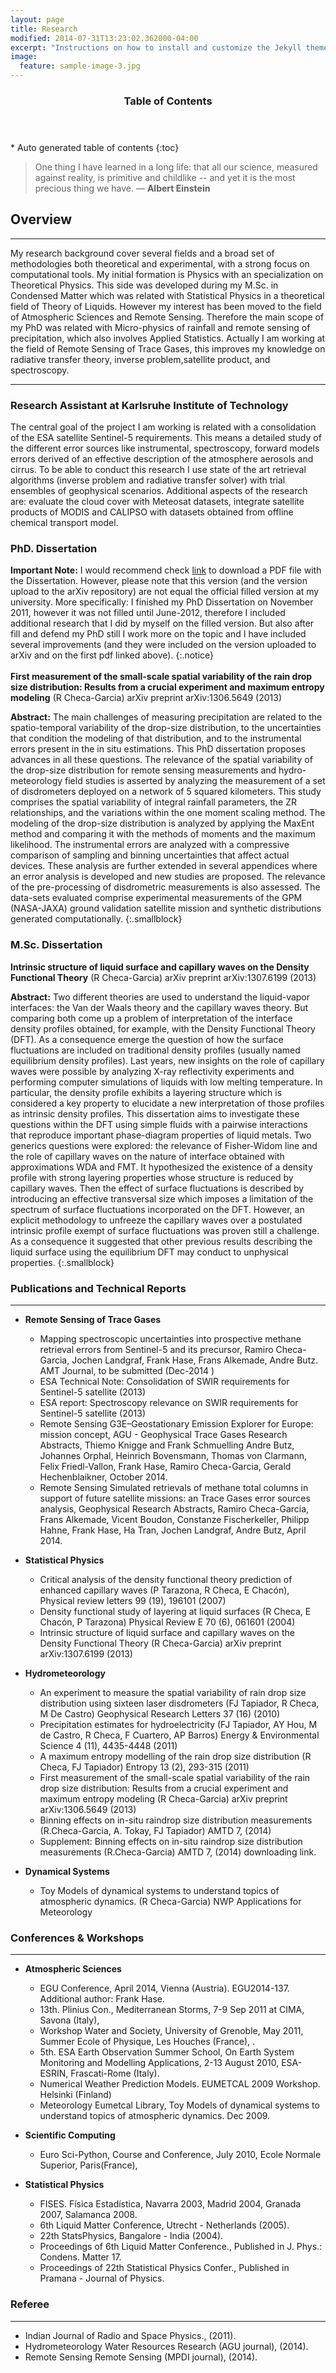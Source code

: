 ```yaml
---
layout: page
title: Research
modified: 2014-07-31T13:23:02.362000-04:00
excerpt: "Instructions on how to install and customize the Jekyll theme Minimal Mistakes."
image:
  feature: sample-image-3.jpg
---
```


<section id="table-of-contents" class="toc">
  <header>
    <h3>Table of Contents</h3>
  </header>
<div id="drawer" markdown="1">
*  Auto generated table of contents
{:toc}
</div>
</section><!-- /#table-of-contents -->


> One thing I have learned in a long life: that all our science, measured against reality, is primitive and childlike -- and yet it is the most precious thing we have. ― **Albert Einstein**

## Overview
---

My research background cover several fields and a broad set of methodologies both theoretical and experimental, with a strong focus on computational tools. My initial formation is Physics with an specialization on Theoretical Physics. This side was developed during my M.Sc. in Condensed Matter which was related with Statistical Physics in a theoretical field of Theory of Liquids. However my interest has been moved to the field of Atmospheric Sciences and Remote Sensing. Therefore the main scope of my PhD was related with Micro-physics of rainfall and remote sensing of precipitation, which also involves Applied Statistics. Actually I am working at the field of Remote Sensing of Trace Gases, this improves my knowledge on radiative transfer theory, inverse problem,satellite product, and spectroscopy.

---

### Research Assistant at Karlsruhe Institute of Technology

The central goal of the project I am working is related with a consolidation of the ESA satellite Sentinel-5 requirements. This means a detailed study of the different error sources like instrumental, spectroscopy, forward models errors derived of an effective description of the atmosphere aerosols and cirrus. To be able to conduct this research I use state of the art retrieval algorithms (inverse problem and radiative transfer solver) with trial ensembles of geophysical scenarios. Additional aspects of the research are: evaluate the cloud cover with Meteosat datasets, integrate satellite products of MODIS and CALIPSO with datasets obtained from offline chemical transport model.


### PhD. Dissertation


**Important Note:**  I would recommend check [link](https://spideroak.com/browse/share/checagarcia/phddissertation) to download a PDF file with the Dissertation. However, please note that this version (and the version upload to the arXiv repository) are not equal the official filled version at my university. More specifically: I finished my PhD Dissertation on November 2011, however it was not filled until June-2012, therefore I included additional research that I did by myself on the filled version. But also after fill and defend my PhD still I work more on the topic and I have included several improvements (and they were included on the version uploaded to arXiv and on the first pdf linked above).
{:.notice}
<br><br>
**First measurement of the small-scale spatial variability of the rain drop size distribution: Results from a crucial experiment and maximum entropy modeling** (R Checa-Garcia) arXiv preprint arXiv:1306.5649 (2013)

**Abstract:**
The main challenges of measuring precipitation are related to the spatio-temporal variability of the drop-size distribution, to the uncertainties that condition the modeling of that distribution, and to the instrumental errors present in the in situ estimations. This PhD dissertation proposes advances in all these questions. The relevance of the spatial variability of the drop-size distribution for remote sensing measurements and hydro-meteorology field studies is asserted by analyzing the measurement of a set of disdrometers deployed on a network of 5 squared kilometers. This study comprises the spatial variability of integral rainfall parameters, the ZR relationships, and the variations within the one moment scaling method. The modeling of the drop-size distribution is analyzed by applying the MaxEnt method and comparing it with the methods of moments and the maximum likelihood. The instrumental errors are analyzed with a compressive comparison of sampling and binning uncertainties that affect actual devices. These analysis are further extended in several appendices where an error analysis is developed and new studies are proposed. The relevance of the pre-processing of disdrometric measurements is also assessed. The data-sets evaluated comprise experimental measurements of the GPM (NASA-JAXA) ground validation satellite mission and synthetic distributions generated computationally.
{:.smallblock}

### M.Sc. Dissertation

**Intrinsic structure of liquid surface and capillary waves on the Density Functional Theory** (R Checa-Garcia) arXiv preprint arXiv:1307.6199 (2013)

**Abstract:**
Two different theories are used to understand the liquid-vapor interfaces: the Van der Waals theory and the capillary waves theory. But comparing both come up a problem of interpretation of the interface density profiles obtained, for example, with the Density Functional Theory (DFT). As a consequence emerge the question of how the surface fluctuations are included on traditional density profiles (usually named equilibrium density profiles). Last years, new insights on the role of capillary waves were possible by analyzing X-ray reflectivity experiments and performing computer simulations of liquids with low melting temperature. In particular, the density profile exhibits a layering structure which is considered a key property to elucidate a new interpretation of those profiles as intrinsic density profiles. This dissertation aims to investigate these questions within the DFT using simple fluids with a pairwise interactions that reproduce important phase-diagram properties of liquid metals. Two generics questions were explored: the relevance of Fisher-Widom line and the role of capillary waves on the nature of interface obtained with approximations WDA and FMT. It hypothesized the existence of a density profile with strong layering properties whose structure is reduced by capillary waves. Then the effect of surface fluctuations is described by introducing an effective transversal size which imposes a limitation of the spectrum of surface fluctuations incorporated on the DFT. However, an explicit methodology to unfreeze the capillary waves over a postulated intrinsic profile exempt of surface fluctuations was proven still a challenge. As a consequence it suggested that other previous results describing the liquid surface using the equilibrium DFT may conduct to unphysical properties.
{:.smallblock}

### Publications and Technical Reports
---

- **Remote Sensing of Trace Gases**
   - Mapping spectroscopic uncertainties into prospective methane retrieval errors from Sentinel-5 and its precursor, Ramiro Checa-Garcia, Jochen Landgraf, Frank Hase, Frans Alkemade, Andre Butz. AMT Journal, to be submitted (Dec-2014 )
   - ESA Technical Note: Consolidation of SWIR requirements for Sentinel-5 satellite (2013)
   - ESA report: Spectroscopy relevance on SWIR requirements for Sentinel-5 satellite (2013)
   - Remote Sensing G3E–Geostationary Emission Explorer for Europe: mission concept, AGU - Geophysical Trace Gases Research Abstracts, Thiemo Knigge and Frank Schmuelling Andre Butz, Johannes Orphal, Heinrich Bovensmann, Thomas von Clarmann, Felix Friedl-Vallon, Frank Hase, Ramiro Checa-Garcia, Gerald Hechenblaikner, October 2014.
   - Remote Sensing Simulated retrievals of methane total columns in support of future satellite missions: an Trace Gases error sources analysis, Geophysical Research Abstracts, Ramiro Checa-Garcia, Frans Alkemade, Vicent Boudon, Constanze Fischerkeller, Philipp Hahne, Frank Hase, Ha Tran, Jochen Landgraf, Andre Butz, April 2014.


- **Statistical Physics**
   - Critical analysis of the density functional theory prediction of enhanced capillary waves (P Tarazona, R Checa, E Chacón), Physical review letters 99 (19), 196101 (2007)
   - Density functional study of layering at liquid surfaces (R Checa, E Chacón, P Tarazona) Physical Review E 70 (6), 061601 (2004)
   - Intrinsic structure of liquid surface and capillary waves on the Density Functional Theory (R Checa-Garcia) arXiv preprint arXiv:1307.6199 (2013)

- **Hydrometeorology**
   - An experiment to measure the spatial variability of rain drop size distribution using sixteen laser disdrometers (FJ Tapiador, R Checa, M De Castro) Geophysical Research Letters 37 (16) (2010)
   - Precipitation estimates for hydroelectricity (FJ Tapiador, AY Hou, M de Castro, R Checa, F Cuartero, AP Barros) Energy & Environmental Science 4 (11), 4435-4448 (2011)
   - A maximum entropy modelling of the rain drop size distribution (R Checa, FJ Tapiador) Entropy 13 (2), 293-315 (2011)
   - First measurement of the small-scale spatial variability of the rain drop size distribution: Results from a crucial experiment and maximum entropy modeling (R Checa-Garcia) arXiv preprint arXiv:1306.5649 (2013)
   - Binning effects on in-situ raindrop size distribution measurements (R.Checa-Garcia, A. Tokay, FJ Tapiador) AMTD 7, (2014)
   - Supplement: Binning effects on in-situ raindrop size distribution measurements (R.Checa-Garcia) AMTD 7, (2014) downloading link.


- **Dynamical Systems**

   - Toy Models of dynamical systems to understand topics of atmospheric dynamics. (R Checa-Garcia) NWP Applications for Meteorology

### Conferences & Workshops
---

- **Atmospheric Sciences**
   - EGU Conference, April 2014, Vienna (Austria). EGU2014-137. Additional author: Frank Hase.
   - 13th. Plinius Con., Mediterranean Storms, 7-9 Sep 2011 at CIMA, Savona (Italy),
   - Workshop Water and Society, University of Grenoble, May 2011, Summer Ecole of Physique, Les Houches (France), .
   - 5th. ESA Earth Observation Summer School, On Earth System Monitoring and Modelling Applications, 2-13 August 2010, ESA-ESRIN, Frascati-Rome (Italy).
   - Numerical Weather Prediction Models. EUMETCAL 2009 Workshop. Helsinki (Finland)
   - Meteorology Eumetcal Library, Toy Models of dynamical systems to understand topics of atmospheric dynamics. Dec 2009.


- **Scientific Computing**
  - Euro Sci-Python, Course and Conference, July 2010, Ecole Normale Superior, Paris(France),


- **Statistical Physics**
  - FISES. Física Estadística, Navarra 2003, Madrid 2004, Granada 2007, Salamanca 2008.
  - 6th Liquid Matter Conference, Utrecht - Netherlands (2005).
  - 22th StatsPhysics, Bangalore - India (2004).
  - Proceedings of 6th Liquid Matter Conference., Published in J. Phys.: Condens. Matter 17.
  - Proceedings of 22th Statistical Physics Confer., Published in Pramana - Journal of Physics.

### Referee
---

- Indian Journal of Radio and Space Physics., (2011).
- Hydrometeorology Water Resources Research (AGU journal), (2014).
- Remote Sensing Remote Sensing (MPDI journal), (2014).